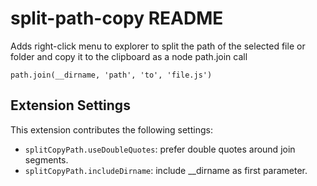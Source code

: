 # split-path-copy README

Adds right-click menu to explorer to split the path of the selected file or folder and copy it to the clipboard as a node path.join call

  `path.join(__dirname, 'path', 'to', 'file.js')`

## Extension Settings

This extension contributes the following settings:

* `splitCopyPath.useDoubleQuotes`: prefer double quotes around join segments.
* `splitCopyPath.includeDirname`: include __dirname as first parameter.

